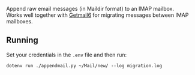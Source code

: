 Append raw email messages (in Maildir format) to an IMAP mailbox.  
Works well together with [Getmail6][] for migrating messages between IMAP mailboxes.

## Running

Set your credentials in the `.env` file and then run:

```
dotenv run ./appendmail.py ~/Mail/new/ --log migration.log
```

[Getmail6]: https://getmail6.org/
